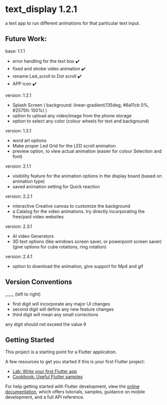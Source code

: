 # text_display 1.2.1

a text app to run different animations for that particular text input.

## Future Work:
base: 1.1.1
-    error handling for the text box ✔️
-    fixed and strobe video animation ✔️
-    rename Led_scroll to Dot scroll ✔️
-    APP icon ✔️

version: 1.2.1
-    Splash Screen ( background: linear-gradient(135deg, #6a11cb 0%, #2575fc 100%) )
-    option to upload any video/image from the phone storage
-    option to select any color (colour wheels for text and background)

version: 1.3.1
-    word art options
-    Make proper Led Grid for the LED scroll animation
-    preview option, to view actual animation (easier for colour Selection and font)

version: 2.1.1
-    visibility feature for the animation options in the display board (based on animation type)
-    saved animation setting for Quick reaction

version: 2.2.1
-    interactive Creative canvas to customize the background
-    a Catalog for the video animations. try directly incorporating the free/paid video websites 

version: 2.3.1
-    AI video Generators 
-    3D text options (like windows screen saver, or powerpoint screen saver) (give options for cube rotations, ring rotation)

version: 2.4.1
-    option to download the animation, give support for Mp4 and gif 


## Version Conventions
\_.\_.\_
(left to right)
- first digit will incorporate any major UI changes
- second digit will define any new feature changes 
- third digit will mean any small corrections 

any digit should not exceed the value 9


## Getting Started

This project is a starting point for a Flutter application.

A few resources to get you started if this is your first Flutter project:

- [Lab: Write your first Flutter app](https://docs.flutter.dev/get-started/codelab)
- [Cookbook: Useful Flutter samples](https://docs.flutter.dev/cookbook)

For help getting started with Flutter development, view the
[online documentation](https://docs.flutter.dev/), which offers tutorials,
samples, guidance on mobile development, and a full API reference.
